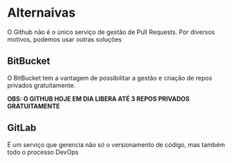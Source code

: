 # Alternaivas

O Github não é o único serviço de gestão de Pull Requests. Por diversos motivos, podemos usar outras soluções

## BitBucket

O BitBucket tem a vantagem de possibilitar a gestão e criação de repos privados gratuitamente.

**OBS: O GITHUB HOJE EM DIA LIBERA ATÉ 3 REPOS PRIVADOS GRATUITAMENTE**

## GitLab

É um serviço que gerencia não só o versionamento de código, mas também todo o processo DevOps
